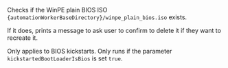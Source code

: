 Checks if the WinPE plain BIOS ISO `{automationWorkerBaseDirectory}/winpe_plain_bios.iso` exists.

If it does, prints a message to ask user to confirm to delete it if they want to recreate it.

Only applies to BIOS kickstarts. Only runs if the parameter `kickstartedBootLoaderIsBios` is set `true`.